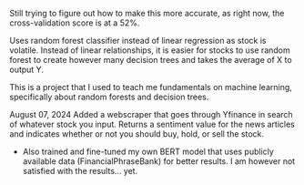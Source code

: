 Still trying to figure out how to make this more accurate, as right now, the cross-validation score is at a 52%.

Uses random forest classifier instead of linear regression as stock is volatile. Instead of linear relationships, it is easier for stocks to use random forest to create however many decision trees and takes the average of X to output Y.

This is a project that I used to teach me fundamentals on machine learning, specifically about random forests and decision trees.

August 07, 2024
Added a webscraper that goes through Yfinance in search of whatever stock you input. Returns a sentiment value for the news articles and indicates whether or not you should buy, hold, or sell the stock.
- Also trained and fine-tuned my own BERT model that uses publicly available data (FinancialPhraseBank) for better results. I am however not satisfied with the results... yet.
